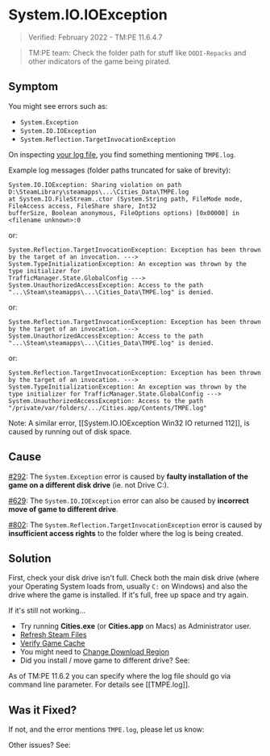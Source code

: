 # System.IO.IOException
> Verified: February 2022 - TM:PE 11.6.4.7

> TM:PE team: Check the folder path for stuff like `DODI-Repacks` and other indicators of the game being pirated.

## Symptom

You might see errors such as:

* `System.Exception`
* `System.IO.IOException`
* `System.Reflection.TargetInvocationException`

On inspecting [your log file](Share-your-Cities-Skylines-log-file.md), you find something mentioning `TMPE.log`.

Example log messages (folder paths truncated for sake of brevity):

```
System.IO.IOException: Sharing violation on path D:\SteamLibrary\steamapps\...\Cities_Data\TMPE.log
at System.IO.FileStream..ctor (System.String path, FileMode mode, FileAccess access, FileShare share, Int32
bufferSize, Boolean anonymous, FileOptions options) [0x00000] in <filename unknown>:0 
```

or: 

```
System.Reflection.TargetInvocationException: Exception has been thrown by the target of an invocation. --->
System.TypeInitializationException: An exception was thrown by the type initializer for
TrafficManager.State.GlobalConfig --->
System.UnauthorizedAccessException: Access to the path "...\Steam\steamapps\...\Cities_Data\TMPE.log" is denied.
```

or:

```
System.Reflection.TargetInvocationException: Exception has been thrown by the target of an invocation. --->
System.UnauthorizedAccessException: Access to the path "...\Steam\steamapps\...\Cities_Data\TMPE.log" is denied.
```

or:

```
System.Reflection.TargetInvocationException: Exception has been thrown by the target of an invocation. ---> System.TypeInitializationException: An exception was thrown by the type initializer for TrafficManager.State.GlobalConfig ---> System.UnauthorizedAccessException: Access to the path
"/private/var/folders/.../Cities.app/Contents/TMPE.log"
```

Note: A similar error, [[System.IO.IOException Win32 IO returned 112]], is caused by running out of disk space.

## Cause

[#292](https://github.com/krzychu124/Cities-Skylines-Traffic-Manager-President-Edition/issues/292): The `System.Exception` error is caused by **faulty installation of the game on a different disk drive** (ie. not Drive C:).

[#629](https://github.com/krzychu124/Cities-Skylines-Traffic-Manager-President-Edition/issues/629): The `System.IO.IOException` error can also be caused by **incorrect move of game to different drive**.

[#802](https://github.com/CitiesSkylinesMods/TMPE/issues/802): The `System.Reflection.TargetInvocationException` error is caused by **insufficient access rights** to the folder where the log is being created.

## Solution

First, check your disk drive isn't full. Check both the main disk drive (where your Operating System loads from, usually `C:` on Windows) and also the drive where the game is installed. If it's full, free up space and try again.

If it's still not working...

* Try running **Cities.exe** (or **Cities.app** on Macs) as Administrator user.
* [Refresh Steam Files](https://support.steampowered.com/kb_article.php?ref=3134-TIAL-4638)
* [Verify Game Cache](https://support.steampowered.com/kb_article.php?ref=2037-QEUH-3335)
* You might need to [Change Download Region](https://support.steampowered.com/kb_article.php?ref=9498-WPDF-3220)
* Did you install / move game to different drive? See: [](Moving-the-game-to-a-different-disk-drive.md)

As of TM:PE 11.6.2 you can specify where the log file should go via command line parameter. For details see [[TMPE.log]].

## Was it Fixed?

If not, and the error mentions `TMPE.log`, please let us know: [](Report-a-Bug.md)

Other issues? See: [](Troubleshooting.md)